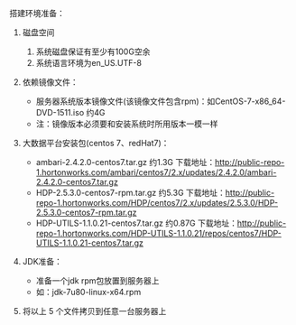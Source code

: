 搭建环境准备：
1. 磁盘空间
   1. 系统磁盘保证有至少有100G空余
   2. 系统语言环境为en_US.UTF-8
   
2. 依赖镜像文件：
    - 服务器系统版本镜像文件(该镜像文件包含rpm)：如CentOS-7-x86_64-DVD-1511.iso   约4G
	- 注：镜像版本必须要和安装系统时所用版本一模一样
	
3. 大数据平台安装包(centos 7、redHat7)：
	- ambari-2.4.2.0-centos7.tar.gz     约1.3G  下载地址：http://public-repo-1.hortonworks.com/ambari/centos7/2.x/updates/2.4.2.0/ambari-2.4.2.0-centos7.tar.gz
	- HDP-2.5.3.0-centos7-rpm.tar.gz    约5.3G  下载地址：http://public-repo-1.hortonworks.com/HDP/centos7/2.x/updates/2.5.3.0/HDP-2.5.3.0-centos7-rpm.tar.gz
	- HDP-UTILS-1.1.0.21-centos7.tar.gz 约0.87G 下载地址：http://public-repo-1.hortonworks.com/HDP-UTILS-1.1.0.21/repos/centos7/HDP-UTILS-1.1.0.21-centos7.tar.gz
	
4. JDK准备：
    - 准备一个jdk rpm包放置到服务器上
	- 如：jdk-7u80-linux-x64.rpm
	
5. 将以上 5 个文件拷贝到任意一台服务器上
